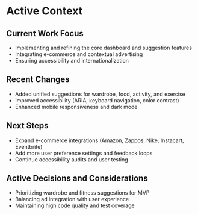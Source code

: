 # Active Context

## Current Work Focus
- Implementing and refining the core dashboard and suggestion features
- Integrating e-commerce and contextual advertising
- Ensuring accessibility and internationalization

## Recent Changes
- Added unified suggestions for wardrobe, food, activity, and exercise
- Improved accessibility (ARIA, keyboard navigation, color contrast)
- Enhanced mobile responsiveness and dark mode

## Next Steps
- Expand e-commerce integrations (Amazon, Zappos, Nike, Instacart, Eventbrite)
- Add more user preference settings and feedback loops
- Continue accessibility audits and user testing

## Active Decisions and Considerations
- Prioritizing wardrobe and fitness suggestions for MVP
- Balancing ad integration with user experience
- Maintaining high code quality and test coverage